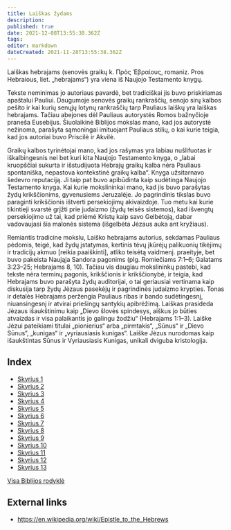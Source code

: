 ```yaml
---
title: Laiškas žydams
description: 
published: true
date: 2021-12-08T13:55:38.362Z
tags: 
editor: markdown
dateCreated: 2021-11-28T13:55:38.362Z
---
```


Laiškas hebrajams (senovės graikų k. Πρὸς Ἑβραίους, romaniz. Pros Hebraious, liet. „hebrajams“) yra viena iš Naujojo Testamento knygų.

Tekste neminimas jo autoriaus pavardė, bet tradiciškai jis buvo priskiriamas apaštalui Pauliui. Daugumoje senovės graikų rankraščių, senojo sirų kalbos pešito ir kai kurių senųjų lotynų rankraščių tarp Pauliaus laiškų yra laiškas hebrajams. Tačiau abejones dėl Pauliaus autorystės Romos bažnyčioje praneša Eusebijus. Šiuolaikinė Biblijos mokslas mano, kad jos autorystė nežinoma, parašyta sąmoningai imituojant Pauliaus stilių, o kai kurie teigia, kad jos autoriai buvo Priscilė ir Akvilė.

Graikų kalbos tyrinėtojai mano, kad jos rašymas yra labiau nušlifuotas ir iškalbingesnis nei bet kuri kita Naujojo Testamento knyga, o „labai kruopščiai sukurta ir išstudijuota Hebrajų graikų kalba nėra Pauliaus spontaniška, nepastova kontekstinė graikų kalba“. Knyga užsitarnavo šedevro reputaciją. Ji taip pat buvo apibūdinta kaip sudėtinga Naujojo Testamento knyga. Kai kurie mokslininkai mano, kad jis buvo parašytas žydų krikščionims, gyvenusiems Jeruzalėje. Jo pagrindinis tikslas buvo paraginti krikščionis ištverti persekiojimų akivaizdoje. Tuo metu kai kurie tikintieji svarstė grįžti prie judaizmo (žydų teisės sistemos), kad išvengtų persekiojimo už tai, kad priėmė Kristų kaip savo Gelbėtoją, dabar vadovaujasi šia malonės sistema (išgelbėta Jėzaus auka ant kryžiaus).

Remiantis tradicine mokslu, Laiško hebrajams autorius, sekdamas Pauliaus pėdomis, teigė, kad žydų įstatymas, kertinis tėvų įkūrėjų palikuonių tikėjimų ir tradicijų akmuo [reikia paaiškinti], atliko teisėtą vaidmenį. praeityje, bet buvo pakeista Naująja Sandora pagonims (plg. Romiečiams 7:1–6; Galatams 3:23–25; Hebrajams 8, 10). Tačiau vis daugiau mokslininkų pastebi, kad tekste nėra terminų pagonis, krikščionis ir krikščionybė, ir teigia, kad Hebrajams buvo parašyta žydų auditorijai, o tai geriausiai vertinama kaip diskusija tarp žydų Jėzaus pasekėjų ir pagrindinės judaizmo krypties. Tonas ir detalės Hebrajams peržengia Pauliaus ribas ir bando sudėtingesnį, niuansingesnį ir atvirai priešingų santykių apibrėžimą. Laiškas prasideda Jėzaus išaukštinimu kaip „Dievo šlovės spindesys, aiškus jo būties atvaizdas ir visa palaikantis jo galingu žodžiu“ (Hebrajams 1:1–3). Laiške Jėzui pateikiami titulai „pionierius“ arba „pirmtakis“, „Sūnus“ ir „Dievo Sūnus“, „kunigas“ ir „vyriausiasis kunigas“. Laiške Jėzus nurodomas kaip išaukštintas Sūnus ir Vyriausiasis Kunigas, unikali dviguba kristologija.

## Index

- [Skyrius 1](/lt/Bible/Hebrews/1)
- [Skyrius 2](/lt/Bible/Hebrews/2)
- [Skyrius 3](/lt/Bible/Hebrews/3)
- [Skyrius 4](/lt/Bible/Hebrews/4)
- [Skyrius 5](/lt/Bible/Hebrews/5)
- [Skyrius 6](/lt/Bible/Hebrews/6)
- [Skyrius 7](/lt/Bible/Hebrews/7)
- [Skyrius 8](/lt/Bible/Hebrews/8)
- [Skyrius 9](/lt/Bible/Hebrews/9)
- [Skyrius 10](/lt/Bible/Hebrews/10)
- [Skyrius 11](/lt/Bible/Hebrews/11)
- [Skyrius 12](/lt/Bible/Hebrews/12)
- [Skyrius 13](/lt/Bible/Hebrews/13)


[Visa Biblijos rodyklė](/lt/index/bible)


## External links

- https://en.wikipedia.org/wiki/Epistle_to_the_Hebrews
